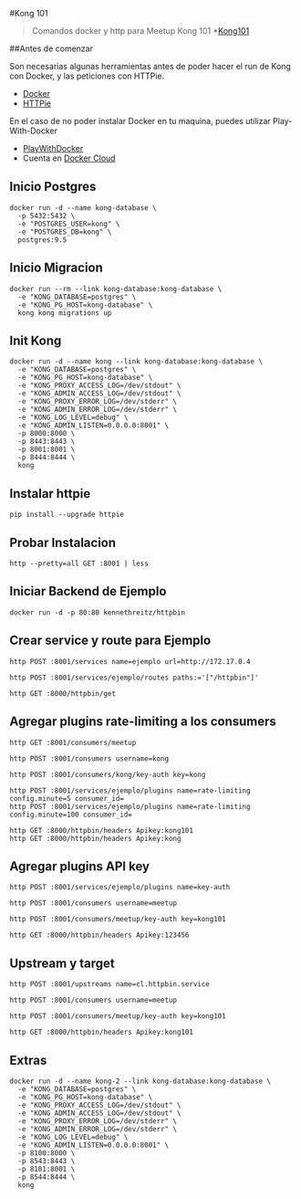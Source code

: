 #Kong 101

>Comandos docker y http para Meetup Kong 101 *[Kong101](https://www.meetup.com/es-ES/Kong-SANTIAGO/events/254869963/)

##Antes de comenzar

Son necesarias algunas herramientas antes de poder hacer el run de Kong con Docker, y las peticiones con HTTPie.

* [Docker](https://docs.docker.com/install/)
* [HTTPie](https://httpie.org/doc)

En el caso de no poder instalar Docker en tu maquina, puedes utilizar Play-With-Docker

* [PlayWithDocker](https://labs.play-with-docker.com/)
* Cuenta en [Docker Cloud](https://cloud.docker.com/)

Inicio Postgres
---

```shell
docker run -d --name kong-database \
  -p 5432:5432 \
  -e "POSTGRES_USER=kong" \
  -e "POSTGRES_DB=kong" \
  postgres:9.5
```

Inicio Migracion
---

```shell
docker run --rm --link kong-database:kong-database \
  -e "KONG_DATABASE=postgres" \
  -e "KONG_PG_HOST=kong-database" \
  kong kong migrations up
```

Init Kong
---

```shell
docker run -d --name kong --link kong-database:kong-database \
  -e "KONG_DATABASE=postgres" \
  -e "KONG_PG_HOST=kong-database" \
  -e "KONG_PROXY_ACCESS_LOG=/dev/stdout" \
  -e "KONG_ADMIN_ACCESS_LOG=/dev/stdout" \
  -e "KONG_PROXY_ERROR_LOG=/dev/stderr" \
  -e "KONG_ADMIN_ERROR_LOG=/dev/stderr" \
  -e "KONG_LOG_LEVEL=debug" \
  -e "KONG_ADMIN_LISTEN=0.0.0.0:8001" \
  -p 8000:8000 \
  -p 8443:8443 \
  -p 8001:8001 \
  -p 8444:8444 \
  kong
```

Instalar httpie
---

```shell
pip install --upgrade httpie
```

Probar Instalacion
---

```shell
http --pretty=all GET :8001 | less
```

Iniciar Backend de Ejemplo
---

```shell
docker run -d -p 80:80 kennethreitz/httpbin
```

Crear service y route para Ejemplo
---

```shell
http POST :8001/services name=ejemplo url=http://172.17.0.4

http POST :8001/services/ejemplo/routes paths:='["/httpbin"]'

http GET :8000/httpbin/get
```

Agregar plugins rate-limiting a los consumers
---

```shell
http GET :8001/consumers/meetup

http POST :8001/consumers username=kong

http POST :8001/consumers/kong/key-auth key=kong

http POST :8001/services/ejemplo/plugins name=rate-limiting config.minute=5 consumer_id=
http POST :8001/services/ejemplo/plugins name=rate-limiting config.minute=100 consumer_id=

http GET :8000/httpbin/headers Apikey:kong101
http GET :8000/httpbin/headers Apikey:kong
```

Agregar plugins API key
---

```shell
http POST :8001/services/ejemplo/plugins name=key-auth

http POST :8001/consumers username=meetup

http POST :8001/consumers/meetup/key-auth key=kong101

http GET :8000/httpbin/headers Apikey:123456

```

Upstream y target
---

```shell
http POST :8001/upstreams name=cl.httpbin.service

http POST :8001/consumers username=meetup

http POST :8001/consumers/meetup/key-auth key=kong101

http GET :8000/httpbin/headers Apikey:kong101

```

Extras
---

```shell
docker run -d --name kong-2 --link kong-database:kong-database \
  -e "KONG_DATABASE=postgres" \
  -e "KONG_PG_HOST=kong-database" \
  -e "KONG_PROXY_ACCESS_LOG=/dev/stdout" \
  -e "KONG_ADMIN_ACCESS_LOG=/dev/stdout" \
  -e "KONG_PROXY_ERROR_LOG=/dev/stderr" \
  -e "KONG_ADMIN_ERROR_LOG=/dev/stderr" \
  -e "KONG_LOG_LEVEL=debug" \
  -e "KONG_ADMIN_LISTEN=0.0.0.0:8001" \
  -p 8100:8000 \
  -p 8543:8443 \
  -p 8101:8001 \
  -p 8544:8444 \
  kong

```
